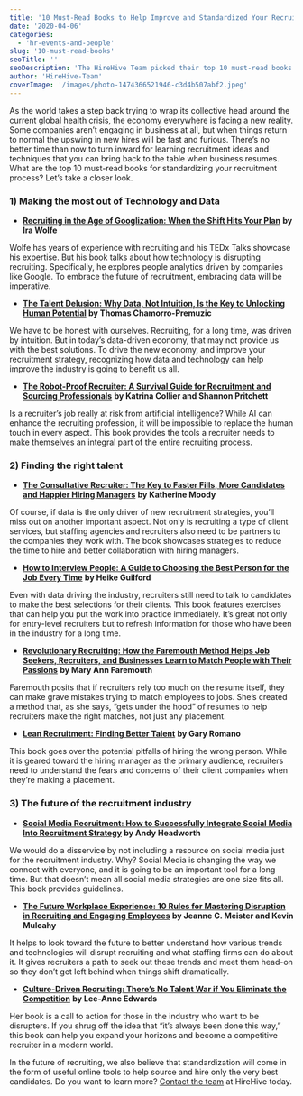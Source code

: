 ```yaml
---
title: '10 Must-Read Books to Help Improve and Standardized Your Recruitment Process'
date: '2020-04-06'
categories:
  - 'hr-events-and-people'
slug: '10-must-read-books'
seoTitle: ''
seoDescription: 'The HireHive Team picked their top 10 must-read books to help recruiters improve and standardize their recruitment process.'
author: 'HireHive-Team'
coverImage: '/images/photo-1474366521946-c3d4b507abf2.jpeg'
---
```


As the world takes a step back trying to wrap its collective head around the current global health crisis, the economy everywhere is facing a new reality. Some companies aren’t engaging in business at all, but when things return to normal the upswing in new hires will be fast and furious. There’s no better time than now to turn inward for learning recruitment ideas and techniques that you can bring back to the table when business resumes. What are the top 10 must-read books for standardizing your recruitment process? Let’s take a closer look.

### 1) Making the most out of Technology and Data

- **[Recruiting in the Age of Googlization: When the Shift Hits Your Plan](https://www.goodreads.com/book/show/37663876-recruiting-in-the-age-of-googlization)** **by Ira Wolfe**

Wolfe has years of experience with recruiting and his TEDx Talks showcase his expertise. But his book talks about how technology is disrupting recruiting. Specifically, he explores people analytics driven by companies like Google. To embrace the future of recruitment, embracing data will be imperative.

- **[The Talent Delusion: Why Data, Not Intuition, Is the Key to Unlocking Human Potential](https://www.goodreads.com/book/show/33959455-the-talent-delusion)** **by Thomas Chamorro-Premuzic**

We have to be honest with ourselves. Recruiting, for a long time, was driven by intuition. But in today’s data-driven economy, that may not provide us with the best solutions. To drive the new economy, and improve your recruitment strategy, recognizing how data and technology can help improve the industry is going to benefit us all.

- **[The Robot-Proof Recruiter: A Survival Guide for Recruitment and Sourcing Professionals](https://www.goodreads.com/book/show/43289624-the-robot-proof-recruiter?from_search=true&from_srp=true&qid=osUkIXF0A1&rank=1)** **by Katrina Collier and Shannon Pritchett**

Is a recruiter’s job really at risk from artificial intelligence? While AI can enhance the recruiting profession, it will be impossible to replace the human touch in every aspect. This book provides the tools a recruiter needs to make themselves an integral part of the entire recruiting process.

### 2) Finding the right talent

- **[The Consultative Recruiter: The Key to Faster Fills, More Candidates and Happier Hiring Managers](https://www.goodreads.com/book/show/24252938-the-consultative-recruiter?ac=1&from_search=true&qid=TNAxeoWtdl&rank=1)** **by Katherine Moody**

Of course, if data is the only driver of new recruitment strategies, you’ll miss out on another important aspect. Not only is recruiting a type of client services, but staffing agencies and recruiters also need to be partners to the companies they work with. The book showcases strategies to reduce the time to hire and better collaboration with hiring managers.

- **[How to Interview People: A Guide to Choosing the Best Person for the Job Every Time](https://www.goodreads.com/book/show/37798336-how-to-interview-people?from_search=true&from_srp=true&qid=RbAZ8GqAUD&rank=1)** **by Heike Guilford**

Even with data driving the industry, recruiters still need to talk to candidates to make the best selections for their clients. This book features exercises that can help you put the work into practice immediately. It’s great not only for entry-level recruiters but to refresh information for those who have been in the industry for a long time.

- **[Revolutionary Recruiting: How the Faremouth Method Helps Job Seekers, Recruiters, and Businesses Learn to Match People with Their Passions](https://www.goodreads.com/book/show/36287730-revolutionary-recruiting?from_search=true&from_srp=true&qid=4AyQIWcxnl&rank=1)** **by Mary Ann Faremouth**

Faremouth posits that if recruiters rely too much on the resume itself, they can make grave mistakes trying to match employees to jobs. She’s created a method that, as she says, “gets under the hood” of resumes to help recruiters make the right matches, not just any placement.

- **[Lean Recruitment: Finding Better Talent](https://www.goodreads.com/book/show/36582345-lean-recruitment?from_search=true&from_srp=true&qid=fDk2ObNEFg&rank=1)** **by Gary Romano**

This book goes over the potential pitfalls of hiring the wrong person. While it is geared toward the hiring manager as the primary audience, recruiters need to understand the fears and concerns of their client companies when they’re making a placement.

### 3) The future of the recruitment industry

- **[Social Media Recruitment: How to Successfully Integrate Social Media Into Recruitment Strategy](https://www.goodreads.com/book/show/23368015-social-media-recruitment?from_search=true&from_srp=true&qid=p55HR2CpPa&rank=1)** **by Andy Headworth**

We would do a disservice by not including a resource on social media just for the recruitment industry. Why? Social Media is changing the way we connect with everyone, and it is going to be an important tool for a long time. But that doesn’t mean all social media strategies are one size fits all. This book provides guidelines.

- **[The Future Workplace Experience: 10 Rules for Mastering Disruption in Recruiting and Engaging Employees](https://www.goodreads.com/book/show/29512717-the-future-workplace-experience?from_search=true&from_srp=true&qid=2BXXVQo2Za&rank=1)** **by Jeanne C. Meister and Kevin Mulcahy**

It helps to look toward the future to better understand how various trends and technologies will disrupt recruiting and what staffing firms can do about it. It gives recruiters a path to seek out these trends and meet them head-on so they don’t get left behind when things shift dramatically.

- **[Culture-Driven Recruiting: There’s No Talent War if You Eliminate the Competition](https://www.goodreads.com/book/show/42839320-culture-driven-recruiting?from_search=true&from_srp=true&qid=QhDl7eR0GN&rank=1)** **by Lee-Anne Edwards**

Her book is a call to action for those in the industry who want to be disrupters. If you shrug off the idea that “it’s always been done this way,” this book can help you expand your horizons and become a competitive recruiter in a modern world.

In the future of recruiting, we also believe that standardization will come in the form of useful online tools to help source and hire only the very best candidates. Do you want to learn more? [Contact the team](mailto:hello@hirehive.com) at HireHive today.

